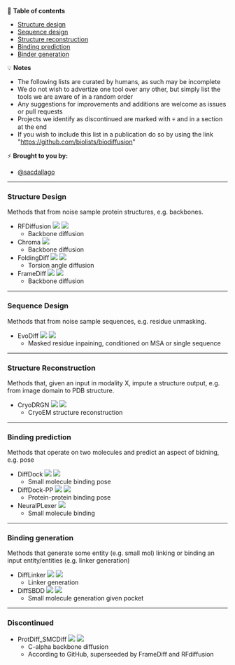 📖 **Table of contents**
* [Structure design](#structdes)
* [Sequence design](#seqdes)
* [Structure reconstruction](#structrec)
* [Binding prediction](#bindpos)
* [Binder generation](#bindgen)


💡 **Notes**
- The following lists are curated by humans, as such may be incomplete
- We do not wish to advertize one tool over any other, but simply list the tools we are aware of in a random order
- Any suggestions for improvements and additions are welcome as issues or pull requests
- Projects we identify as discontinued are marked with 💀 and in a section at the end
- If you wish to include this list in a publication do so by using the link "https://github.com/biolists/biodiffusion"

⚡️ **Brought to you by:** 
- [@sacdallago](https://twitter.com/sacdallago)

----

<a name="structdes"></a>
### Structure Design
Methods that from noise sample protein structures, e.g. backbones.

  - RFDiffusion
  [![](https://img.shields.io/badge/repo-PyTorch-yellowgreen)](https://github.com/RosettaCommons/RFdiffusion)
  [![](https://img.shields.io/badge/DOI-10.1038%2Fs41586--023--06415--8-lightgrey)](https://doi.org/10.1038/s41586-023-06415-8)
    - Backbone diffusion
  - Chroma
  [![](https://img.shields.io/badge/DOI-10.1101%2F2022.12.01.518682-lightgrey)](https://doi.org/10.1101/2022.12.01.518682)
    - Backbone diffusion
  - FoldingDiff
  [![](https://img.shields.io/badge/repo-PyTorch-yellowgreen)](https://github.com/microsoft/foldingdiff)
  [![](https://img.shields.io/badge/arxiv-2209.15611-lightgrey)](https://arxiv.org/abs/2209.15611)
    - Torsion angle diffusion
  - FrameDiff
  [![](https://img.shields.io/badge/repo-PyTorch-yellowgreen)](https://github.com/jasonkyuyim/se3_diffusion)
  [![](https://img.shields.io/badge/arxiv-2302.02277-lightgrey)](https://arxiv.org/abs/2302.02277)
    - Backbone diffusion

----

<a name="seqdes"></a>
### Sequence Design
Methods that from noise sample sequences, e.g. residue unmasking.

  - EvoDiff
  [![](https://img.shields.io/badge/repo-PyTorch-yellowgreen)](https://github.com/microsoft/evodiff)
  [![](https://img.shields.io/badge/DOI-10.1101%2F2023.09.11.556673-lightgrey)](https://doi.org/10.1101/2022.09.11.556673)
    - Masked residue inpaining, conditioned on MSA or single sequence 

----

<a name="structrec"></a>
### Structure Reconstruction
Methods that, given an input in modality X, impute a structure output, e.g. from image domain to PDB structure.
  - CryoDRGN 
  [![](https://img.shields.io/badge/repo-PyTorch-yellowgreen)](https://github.com/ml-struct-bio/cryodrgn)
  [![](https://img.shields.io/badge/DOI-10.1038%2Fs41592--020--01049--4-lightgrey)](https://doi.org/10.1038/s41592-020-01049-4)
    - CryoEM structure reconstruction

----

<a name="bindpos"></a>
### Binding prediction
Methods that operate on two molecules and predict an aspect of bidning, e.g. pose
  - DiffDock 
  [![](https://img.shields.io/badge/repo-PyTorch-yellowgreen)](https://github.com/gcorso/DiffDock)
  [![](https://img.shields.io/badge/arxiv-2210.01776-lightgrey)](https://arxiv.org/abs/2210.01776)
    - Small molecule binding pose
  - DiffDock-PP
  [![](https://img.shields.io/badge/repo-PyTorch-yellowgreen)](https://github.com/ketatam/DiffDock-PP)
  [![](https://img.shields.io/badge/arxiv-2304.03889-lightgrey)](https://arxiv.org/abs/2304.03889)
    - Protein-protein binding pose
  - NeuralPLexer 
  [![](https://img.shields.io/badge/arxiv-2209.15171-lightgrey)](https://arxiv.org/abs/2209.15171)
    - Small molecule binding

----

<a name="bindgen"></a>
### Binding generation
Methods that generate some entity (e.g. small mol) linking or binding an input entity/entities (e.g. linker generation)
  - DiffLinker
  [![](https://img.shields.io/badge/repo-PyTorch-yellowgreen)](https://github.com/igashov/DiffLinker)
  [![](https://img.shields.io/badge/arxiv-2210.05274-lightgrey)](https://arxiv.org/abs/2210.05274)
    - Linker generation
  - DiffSBDD
  [![](https://img.shields.io/badge/repo-PyTorch-yellowgreen)](https://github.com/arneschneuing/DiffSBDD)
  [![](https://img.shields.io/badge/arxiv-2210.13695-lightgrey)](https://arxiv.org/abs/2210.13695)
    - Small molecule generation given pocket

----

<a name="Discontinued"></a>
### Discontinued

  - ProtDiff_SMCDiff
  [![](https://img.shields.io/badge/repo-PyTorch-yellowgreen)](https://github.com/blt2114/ProtDiff_SMCDiff)
  [![](https://img.shields.io/badge/arxiv-2206.04119-lightgrey)](https://arxiv.org/abs/2206.04119)
    - C-alpha backbone diffusion
    - According to GitHub, superseeded by FrameDiff and RFdiffusion
   
